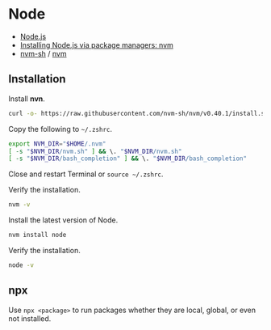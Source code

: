 # Node

- [Node.js](https://nodejs.org/en/)
- [Installing Node.js via package managers: nvm](https://nodejs.org/en/download/package-manager/all#nvm)
- [nvm-sh](https://github.com/nvm-sh) / [nvm](https://github.com/nvm-sh/nvm)

## Installation

Install **nvn**.

```zsh
curl -o- https://raw.githubusercontent.com/nvm-sh/nvm/v0.40.1/install.sh | bash
```

Copy the following to `~/.zshrc`.

```zsh
export NVM_DIR="$HOME/.nvm"
[ -s "$NVM_DIR/nvm.sh" ] && \. "$NVM_DIR/nvm.sh"
[ -s "$NVM_DIR/bash_completion" ] && \. "$NVM_DIR/bash_completion"
```

Close and restart Terminal or `source ~/.zshrc`.

Verify the installation.

```zsh
nvm -v
```

Install the latest version of Node.

```zsh
nvm install node
```

Verify the installation.

```zsh
node -v
```

## npx

Use `npx <package>` to run packages whether they are local, global, or even not installed.
